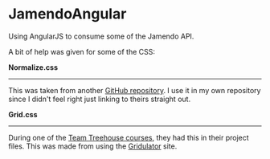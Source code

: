JamendoAngular
==============

Using AngularJS to consume some of the Jamendo API.

A bit of help was given for some of the CSS:

**Normalize.css**
- - -
This was taken from another [GitHub repository](http://github.com/necolas/normalize.css). I use it in my own repository 
since I didn't feel right just linking to theirs straight out.

**Grid.css**
- - -
During one of the [Team Treehouse courses](http://teamtreehouse.com/), they had this in their project files. This was 
made from using the [Gridulator](http://gridulator.com/) site.
